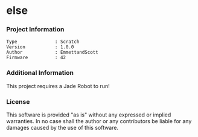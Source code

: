 else
================



### Project Information
```
Type              : Scratch
Version           : 1.0.0
Author            : EmmettandScott
Firmware          : 42
```

### Additional Information
This project requires a Jade Robot to run!

### License
This software is provided "as is" without any expressed or implied warranties.  In no case shall the author or any contributors be liable for any damages caused by the use of this software.

